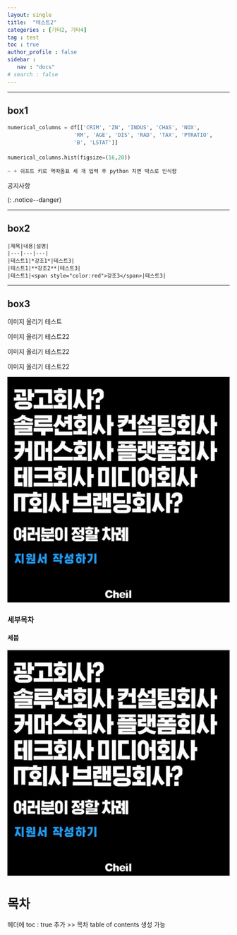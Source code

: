 ```yaml
---
layout: single
title:  "테스트2"
categories : [기타2, 기타4]
tag : test
toc : true
author_profile : false
sidebar : 
   nav : "docs"
# search : false
---
```


---
box1
---

```python
numerical_columns = df[['CRIM', 'ZN', 'INDUS', 'CHAS', 'NOX', 
                     'RM', 'AGE', 'DIS', 'RAD', 'TAX', 'PTRATIO', 
                     'B', 'LSTAT']]

numerical_columns.hist(figsize=(16,20))
```

```python
~ + 쉬프트 키로 역따옴표 세 개 입력 후 python 치면 박스로 인식함
```

공지사항

(:  .notice--danger)

---
box2
---

```
|제목|내용|설명|
|---|---|---|
|테스트1|*강조1*|테스트3|
|테스트1|**강조2**|테스트3|
|테스트1|<span style="color:red">강조3</span>|테스트3|
```

---
box3
---

이미지 올리기 테스트

이미지 올리기 테스트22

이미지 올리기 테스트22

이미지 올리기 테스트22



![12](../images/2021-01-13-test2/12-16345667382601.JPG)





### 세부목차

#### 세붑

![12](../images/2021-01-13-test2/12.JPG)

# 목차

헤더에 toc : true 추가 >> 목차 table of contents 생성 가능 

